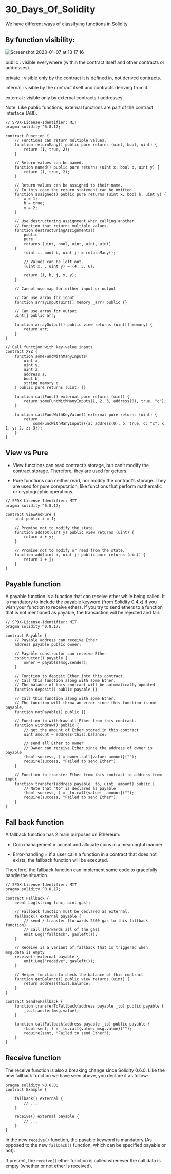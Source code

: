# 30_Days_Of_Solidity

We have different ways of classifying functions in Solidity

## By function visibility:

![Screenshot 2023-01-07 at 13 17 16](https://user-images.githubusercontent.com/29931071/211153356-d6a33611-6efe-44a1-b7e1-9bfe0c7b93d2.png)

public : visible everywhere (within the contract itself and other contracts or addresses).

private : visible only by the contract it is defined in, not derived contracts.

internal : visible by the contract itself and contracts deriving from it.

external : visible only by external contracts / addresses.


Note: Like public functions, external functions are part of the contract interface (ABI).


```
// SPDX-License-Identifier: MIT
pragma solidity ^0.8.17;

contract Function {
    // Functions can return multiple values.
    function returnMany() public pure returns (uint, bool, uint) {
        return (1, true, 2);
    }

    // Return values can be named.
    function named() public pure returns (uint x, bool b, uint y) {
        return (1, true, 2);
    }

    // Return values can be assigned to their name.
    // In this case the return statement can be omitted.
    function assigned() public pure returns (uint x, bool b, uint y) {
        x = 1;
        b = true;
        y = 2;
    }

    // Use destructuring assignment when calling another
    // function that returns multiple values.
    function destructuringAssignments()
        public
        pure
        returns (uint, bool, uint, uint, uint)
    {
        (uint i, bool b, uint j) = returnMany();

        // Values can be left out.
        (uint x, , uint y) = (4, 5, 6);

        return (i, b, j, x, y);
    }

    // Cannot use map for either input or output

    // Can use array for input
    function arrayInput(uint[] memory _arr) public {}

    // Can use array for output
    uint[] public arr;

    function arrayOutput() public view returns (uint[] memory) {
        return arr;
    }
}

// Call function with key-value inputs
contract XYZ {
    function someFuncWithManyInputs(
        uint x,
        uint y,
        uint z,
        address a,
        bool b,
        string memory c
    ) public pure returns (uint) {}

    function callFunc() external pure returns (uint) {
        return someFuncWithManyInputs(1, 2, 3, address(0), true, "c");
    }

    function callFuncWithKeyValue() external pure returns (uint) {
        return
            someFuncWithManyInputs({a: address(0), b: true, c: "c", x: 1, y: 2, z: 3});
    }
}
```



## View vs Pure 

- View functions can read contract’s storage, but can’t modify the contract storage. Therefore, they are used for getters.

- Pure functions can neither read, nor modify the contract’s storage. They are used for pure computation, like functions that perform mathematic or cryptographic operations.

```
// SPDX-License-Identifier: MIT
pragma solidity ^0.8.17;

contract ViewAndPure {
    uint public x = 1;

    // Promise not to modify the state.
    function addToX(uint y) public view returns (uint) {
        return x + y;
    }

    // Promise not to modify or read from the state.
    function add(uint i, uint j) public pure returns (uint) {
        return i + j;
    }
}
```


## Payable function

A payable function is a function that can receive ether while being called. It is mandatory to include the payable keyword (from Solidity 0.4.x) if you wish your function to receive ethers. If you try to send ethers to a function that is not mentioned as payable, the transaction will be rejected and fail.


```
// SPDX-License-Identifier: MIT
pragma solidity ^0.8.17;

contract Payable {
    // Payable address can receive Ether
    address payable public owner;

    // Payable constructor can receive Ether
    constructor() payable {
        owner = payable(msg.sender);
    }

    // Function to deposit Ether into this contract.
    // Call this function along with some Ether.
    // The balance of this contract will be automatically updated.
    function deposit() public payable {}

    // Call this function along with some Ether.
    // The function will throw an error since this function is not payable.
    function notPayable() public {}

    // Function to withdraw all Ether from this contract.
    function withdraw() public {
        // get the amount of Ether stored in this contract
        uint amount = address(this).balance;

        // send all Ether to owner
        // Owner can receive Ether since the address of owner is payable
        (bool success, ) = owner.call{value: amount}("");
        require(success, "Failed to send Ether");
    }

    // Function to transfer Ether from this contract to address from input
    function transfer(address payable _to, uint _amount) public {
        // Note that "to" is declared as payable
        (bool success, ) = _to.call{value: _amount}("");
        require(success, "Failed to send Ether");
    }
}
```



## Fall back function

A fallback function has 2 main purposes on Ethereum:

- Coin management = accept and allocate coins in a meaningful manner.

- Error-handling = if a user calls a function in a contract that does not exists, the fallback function will be executed.

Therefore, the fallback function can implement some code to gracefully handle the situation.


```
// SPDX-License-Identifier: MIT
pragma solidity ^0.8.17;

contract Fallback {
    event Log(string func, uint gas);

    // Fallback function must be declared as external.
    fallback() external payable {
        // send / transfer (forwards 2300 gas to this fallback function)
        // call (forwards all of the gas)
        emit Log("fallback", gasleft());
    }

    // Receive is a variant of fallback that is triggered when msg.data is empty
    receive() external payable {
        emit Log("receive", gasleft());
    }

    // Helper function to check the balance of this contract
    function getBalance() public view returns (uint) {
        return address(this).balance;
    }
}

contract SendToFallback {
    function transferToFallback(address payable _to) public payable {
        _to.transfer(msg.value);
    }

    function callFallback(address payable _to) public payable {
        (bool sent, ) = _to.call{value: msg.value}("");
        require(sent, "Failed to send Ether");
    }
}
```

## Receive function

The receive function is also a breaking change since Solidity 0.6.0. Like the new fallback function we have seen above, you declare it as follow:

```
pragma solidity >0.6.0;
contract Example {
    
    fallback() external {
        // ...
    }
    
    receive() external payable {
        // ...
    }
}
```


In the new ```receive()``` function, the payable keyword is mandatory (As opposed to the new ```fallback()``` function, which can be specified payable or not).

If present, the ```receive()``` ether function is called whenever the call data is empty (whether or not ether is received).





